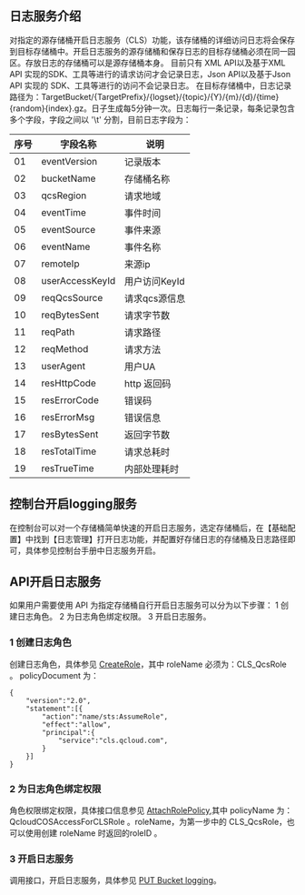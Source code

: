## 日志服务介绍
对指定的源存储桶开启日志服务（CLS）功能，该存储桶的详细访问日志将会保存到目标存储桶中。开启日志服务的源存储桶和保存日志的目标存储桶必须在同一园区。存放日志的存储桶可以是源存储桶本身。
目前只有 XML API以及基于XML API 实现的SDK、工具等进行的请求访问才会记录日志，Json API以及基于Json API 实现的 SDK、工具等进行的访问不会记录日志。
在目标存储桶中，日志记录路径为：TargetBucket/{TargetPrefix}/{logset}/{topic}/{Y}/{m}/{d}/{time}{random}{index}.gz。日子生成每5分钟一次。日志每行一条记录，每条记录包含多个字段，字段之间以 '\t' 分割，目前日志字段为：

| 序号   | 字段名称            | 说明        |
| ---- | --------------- | --------- |
| 01   | eventVersion    | 记录版本      |
| 02   | bucketName      | 存储桶名称     |
| 03   | qcsRegion       | 请求地域      |
| 04   | eventTime       | 事件时间      |
| 05   | eventSource     | 事件来源      |
| 06   | eventName       | 事件名称      |
| 07   | remoteIp        | 来源ip      |
| 08   | userAccessKeyId | 用户访问KeyId |
| 09   | reqQcsSource    | 请求qcs源信息  |
| 10   | reqBytesSent    | 请求字节数     |
| 11   | reqPath         | 请求路径      |
| 12   | reqMethod       | 请求方法      |
| 13   | userAgent       | 用户UA      |
| 14   | resHttpCode     | http 返回码  |
| 15   | resErrorCode    | 错误码       |
| 16   | resErrorMsg     | 错误信息      |
| 17   | resBytesSent    | 返回字节数     |
| 18   | resTotalTime    | 请求总耗时     |
| 19   | resTrueTime     | 内部处理耗时    |

## 控制台开启logging服务
在控制台可以对一个存储桶简单快速的开启日志服务，选定存储桶后，在【基础配置】中找到【日志管理】打开日志功能，并配置好存储日志的存储桶及日志路径即可，具体参见控制台手册中日志服务开启。

## API开启日志服务
如果用户需要使用 API 为指定存储桶自行开启日志服务可以分为以下步骤：
1 创建日志角色。
2 为日志角色绑定权限。
3 开启日志服务。

### 1 创建日志角色
创建日志角色，具体参见 [CreateRole](https://cloud.tencent.com/document/product/598/13886)，其中 roleName 必须为：CLS_QcsRole 。
policyDocument 为：
```
{
    "version":"2.0",
    "statement":[{
        "action":"name/sts:AssumeRole",
        "effect":"allow",
        "principal":{
            "service":"cls.qcloud.com",
        }
    }]
}
```
### 2 为日志角色绑定权限
角色权限绑定权限，具体接口信息参见 [AttachRolePolicy](https://cloud.tencent.com/document/product/598/13889),其中 policyName 为：QcloudCOSAccessForCLSRole 。roleName，为第一步中的 CLS_QcsRole，也可以使用创建 roleName 时返回的roleID 。

### 3 开启日志服务
调用接口，开启日志服务，具体参见 [PUT Bucket logging](*****************)。
